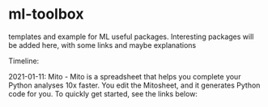 # ml-toolbox
templates and example for ML useful packages.
Interesting packages will be added here, with some links and maybe explanations

Timeline:

2021-01-11: Mito - Mito is a spreadsheet that helps you complete your Python analyses 10x faster. You edit the Mitosheet, and it generates Python code for you. To quickly get started, see the links below:



